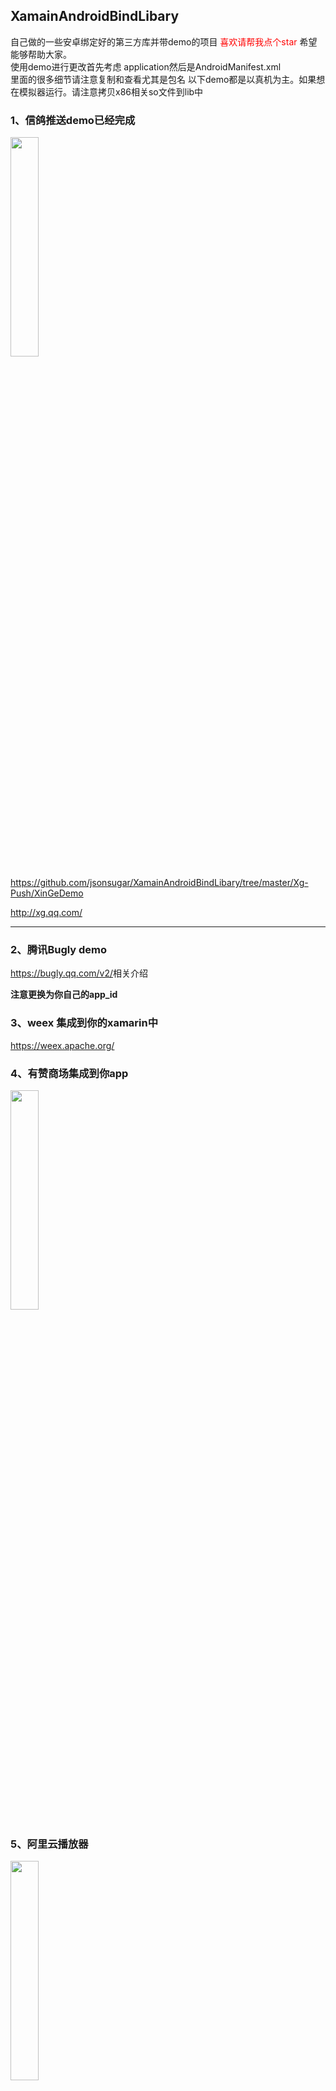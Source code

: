 ## XamainAndroidBindLibary
自己做的一些安卓绑定好的第三方库并带demo的项目
<label style="color:red">喜欢请帮我点个star</label>
希望能够帮助大家。<br>
使用demo进行更改首先考虑 application然后是AndroidManifest.xml<br>
里面的很多细节请注意复制和查看尤其是包名
以下demo都是以真机为主。如果想在模拟器运行。请注意拷贝x86相关so文件到lib中

### 1、信鸽推送demo已经完成
<img src="https://raw.githubusercontent.com/jaceDeng/XamarinAndroidLibrary/master/Screenshot/xinge-push-demo.png" width="30%"  style="width:30%"/>

<https://github.com/jsonsugar/XamainAndroidBindLibary/tree/master/Xg-Push/XinGeDemo>

<http://xg.qq.com/>

***
### 2、腾讯Bugly demo
<https://bugly.qq.com/v2/>相关介绍

**注意更换为你自己的app_id**

### 3、weex 集成到你的xamarin中
<https://weex.apache.org/>

### 4、有赞商场集成到你app

<img src="https://raw.githubusercontent.com/jaceDeng/XamarinAndroidLibrary/master/Screenshot/youzan.png" width="30%"  style="width:30%"/>
<https://github.com/youzan/YouzanMobileSDK-Android/>

### 5、阿里云播放器
<img src="https://github.com/jaceDeng/XamarinAndroidLibrary/blob/master/Screenshot/alivec.jpg?raw=true" width="30%"  style="width:30%"/>

### 6、增加一个安卓的摄像头预览的demo演示
新的安卓版本导致预览会非常麻烦 比如我们要在预览中加个框框或者设计个图标之类的 需要用到预览实现 所以我编写了一个demo 方便大家定制化摄像头预览

### 7、Safia 
<https://github.com/yanzhenjie/Sofia/>  沉浸状态栏
<img src="https://raw.githubusercontent.com/yanzhenjie/Sofia/master/image/1.gif" width="30%"  style="width:30%"/>

### 8、友盟推送带
注意友盟推送需要签入java文件才行 因为友盟会起一个新进程

### 9、MobIM.Droid 
聊天im集成
<https://github.com/MobClub/MobIM-for-Android/>
<img src="http://mobim.mob.com/assets/images/mobIM-da65e38d.gif" width="30%"  style="width:30%"/>

### 10、Rongyun 及时通信IM

### 11、SerialPortDemo 安卓串口库
安卓里面使用串口
 

### 12、Glide.Xamarin
这个库官方nuget上有最新的 绑定只是我需要3.6的所以单独绑定了下

### 13、百度推送
百度的安卓推送 示例代码

### 14、微信支付
微信支付与分享安卓绑定库

### 15、极光推送
极光绑定库

### 16、支付宝iot 绑定
https://opendocs.alipay.com/iot/01kjr6 
需要注意 库里面依赖了fastjson 所以需要单独处理下json
我们用Newtonsoft 中的json 处理好后序列化为String  调用JSON.Parse(string)  再传入onMessage() 中


### 17、讯飞语音合成 离线sdk 语音唤醒 语音识别相关sdk 绑定
https://www.xfyun.cn/doc/tts/offline_tts/Android-SDK.html#_2%E3%80%81sdk%E9%9B%86%E6%88%90%E6%8C%87%E5%8D%97
